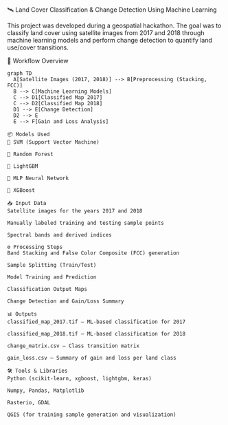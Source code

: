  🛰️ Land Cover Classification & Change Detection Using Machine Learning 

This project was developed during a geospatial hackathon. The goal was to classify land cover using satellite images from 2017 and 2018 through machine learning models and perform change detection to quantify land use/cover transitions.

 🔁 Workflow Overview

```mermaid
graph TD
  A[Satellite Images (2017, 2018)] --> B[Preprocessing (Stacking, FCC)]
  B --> C[Machine Learning Models]
  C --> D1[Classified Map 2017]
  C --> D2[Classified Map 2018]
  D1 --> E[Change Detection]
  D2 --> E
  E --> F[Gain and Loss Analysis]

📦 Models Used
🔹 SVM (Support Vector Machine)

🔹 Random Forest

🔹 LightGBM

🔹 MLP Neural Network

🔹 XGBoost

📥 Input Data
Satellite images for the years 2017 and 2018

Manually labeled training and testing sample points

Spectral bands and derived indices

⚙️ Processing Steps
Band Stacking and False Color Composite (FCC) generation

Sample Splitting (Train/Test)

Model Training and Prediction

Classification Output Maps

Change Detection and Gain/Loss Summary

📊 Outputs
classified_map_2017.tif – ML-based classification for 2017

classified_map_2018.tif – ML-based classification for 2018

change_matrix.csv – Class transition matrix

gain_loss.csv – Summary of gain and loss per land class

🛠️ Tools & Libraries
Python (scikit-learn, xgboost, lightgbm, keras)

Numpy, Pandas, Matplotlib

Rasterio, GDAL

QGIS (for training sample generation and visualization)
